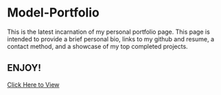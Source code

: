 # Model-Portfolio

This is the latest incarnation of my personal portfolio page. This page is intended to provide a brief personal bio, links to my github and resume, a contact method, and a showcase of my top completed projects.

## ENJOY! 

<a href="https://michaelartes89.github.io/Model-Portfolio/" target="_blank"> Click Here to View </a>

